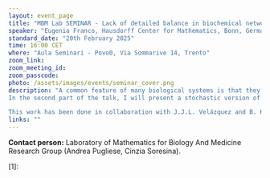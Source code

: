 ```yaml
---
layout: event_page
title: "MBM Lab SEMINAR - Lack of detailed balance in biochemical networks"
speaker: "Eugenia Franco, Hausdorff Center for Mathematics, Bonn, Germany"
standard_date: "20th February 2025"
time: 16:00 CET
where: "Aula Seminari - Povo0, Via Sommarive 14, Trento"
zoom_link: 
zoom_meeting_id: 
zoom_passcode: 
photo: /assets/images/events/seminar_cover.png
description: "A common feature of many biological systems is that they operate in out of equilibrium conditions. As a consequence, many biochemical networks are described by systems of ODEs that do not satisfy the detailed balance property. In the first part of this talk, we study how to determine if a chemical system satisfies the property of detailed balance when the details of the reactions taking place are not known. To this end, we use the formalism of response functions. In this context the response function R_{ij}(t) is the concentration of the substance j at time t>0, after the injection of the substance i at time t=0. We obtain a condition involving only two reciprocal response functions, Rij(t) and Rji(t), that is necessary, but not sufficient for the detailed balance condition to hold in the network. Moreover, we prove that this necessary condition is also sufficient if a topological condition is satisfied by the network, as well as a stability property that guarantees that the chemical rates are not fine-tuned.
In the second part of the talk, I will present a stochastic version of the Hopfield-Ninio kinetic proofreading model, describing a mechanism of antigen recognition by the immune system. Interestingly, this model requires lack of detailed balance in order to function, i.e, in order to be able to discriminate between different antigens. In this talk I will explain that, when the parameters of our model satisfy some specific conditions, then the model has a very high specificity (i.e. it is able to discriminate between different antigens with a low error rate).

This work has been done in collaboration with J.J.L. Velázquez and B. Kepka"
links: ""
---
```


**Contact person:**  Laboratory of Mathematics for Biology And Medicine Research Group (Andrea Pugliese, Cinzia Soresina).

[1]:
